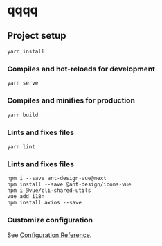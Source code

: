 # qqqq

## Project setup
```
yarn install
```

### Compiles and hot-reloads for development
```
yarn serve
```

### Compiles and minifies for production
```
yarn build
```

### Lints and fixes files
```
yarn lint
```

### Lints and fixes files
```
npm i --save ant-design-vue@next
npm install --save @ant-design/icons-vue
npm i @vue/cli-shared-utils
vue add i18n
npm install axios --save
```

### Customize configuration
See [Configuration Reference](https://cli.vuejs.org/config/).
